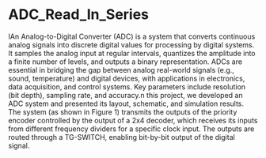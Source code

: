 # ADC_Read_In_Series
IAn Analog-to-Digital Converter (ADC) is a system that converts continuous analog signals into discrete digital values for processing by digital systems. It samples the analog input at regular intervals, quantizes the amplitude into a finite number of levels, and outputs a binary representation. ADCs are essential in bridging the gap between analog real-world signals (e.g., sound, temperature) and digital devices, with applications in electronics, data acquisition, and control systems. Key parameters include resolution (bit depth), sampling rate, and accuracy.n this project, we developed an ADC system and presented its layout, schematic, and simulation results.
The system (as shown in Figure 1) transmits the outputs of the priority encoder controlled by the output of a 2x4 decoder, which receives its inputs from different frequency dividers for a specific clock input. The outputs are routed through a TG-SWITCH, enabling bit-by-bit output of the digital signal.
